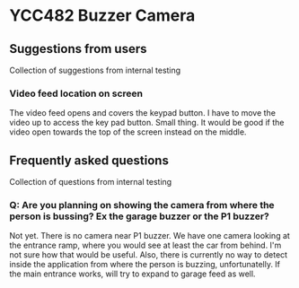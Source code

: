 # YCC482 Buzzer Camera


## Suggestions from users

Collection of suggestions from internal testing

### Video feed location on screen
The video feed opens and covers the keypad button. I have to move the video up to access the key pad button. Small thing. 
It would be good if the video open towards the top of the screen instead on the middle.

## Frequently asked questions

Collection of questions from internal testing

### Q: Are you planning on showing the camera from where the person is bussing? Ex the garage buzzer or the P1 buzzer?

Not yet. There is no camera near P1 buzzer. We have one camera looking at the entrance ramp, where you would see at least the car from behind. I'm not sure how that would be useful.
Also, there is currently no way to detect inside the application from where the person is buzzing, unfortunatelly. If the main entrance works, will try to expand to garage feed as well.
